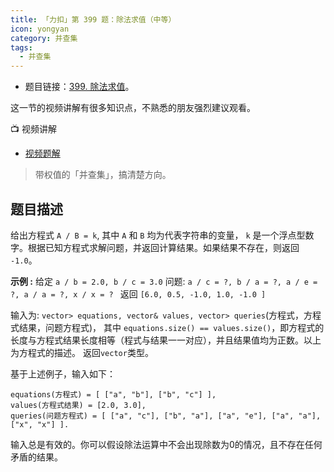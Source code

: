 ```yaml
---
title: 「力扣」第 399 题：除法求值（中等）
icon: yongyan
category: 并查集
tags:
  - 并查集
---
```


+ 题目链接：[399. 除法求值](https://leetcode-cn.com/problems/longest-consecutive-sequence/)。

这一节的视频讲解有很多知识点，不熟悉的朋友强烈建议观看。


:tv: 视频讲解

+ [视频题解](https://leetcode-cn.com/problems/evaluate-division/solution/399-chu-fa-qiu-zhi-nan-du-zhong-deng-286-w45d/)


> 带权值的「并查集」，搞清楚方向。

## 题目描述

给出方程式 `A / B = k`, 其中 `A` 和 `B` 均为代表字符串的变量， `k` 是一个浮点型数字。根据已知方程式求解问题，并返回计算结果。如果结果不存在，则返回 `-1.0`。

**示例 :**
给定 `a / b = 2.0, b / c = 3.0`
问题: `a / c = ?, b / a = ?, a / e = ?, a / a = ?, x / x = ? `
返回 `[6.0, 0.5, -1.0, 1.0, -1.0 ]`

输入为: `vector> equations, vector& values, vector> queries`(方程式，方程式结果，问题方程式)， 其中 `equations.size() == values.size()`，即方程式的长度与方程式结果长度相等（程式与结果一一对应），并且结果值均为正数。以上为方程式的描述。 返回`vector`类型。

基于上述例子，输入如下：

```
equations(方程式) = [ ["a", "b"], ["b", "c"] ],
values(方程式结果) = [2.0, 3.0],
queries(问题方程式) = [ ["a", "c"], ["b", "a"], ["a", "e"], ["a", "a"], ["x", "x"] ]. 
```

输入总是有效的。你可以假设除法运算中不会出现除数为0的情况，且不存在任何矛盾的结果。





